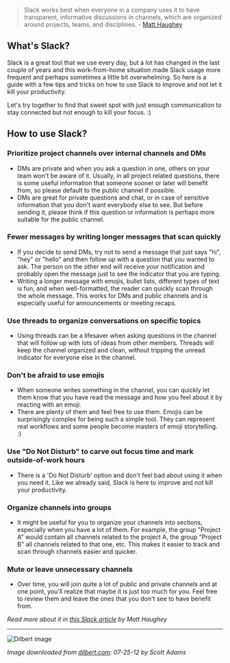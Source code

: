 > Slack works best when everyone in a company uses it to have transparent, informative discussions in channels, which are organized around projects, teams, and disciplines. - [Matt Haughey](https://slack.com/blog/collaboration/etiquette-tips-in-slack)

## What's Slack?

Slack is a great tool that we use every day, but a lot has changed in the last couple of years and this work-from-home situation made Slack usage more frequent and perhaps sometimes a little bit overwhelming. 
So here is a guide with a few tips and tricks on how to use Slack to improve and not let it kill your productivity. 

Let's try together to find that sweet spot with just enough communication to stay connected but not enough to kill your focus. :) 

## How to use Slack?

### Prioritize project channels over internal channels and DMs

- DMs are private and when you ask a question in one, others on your team won't be aware of it. Usually, in all project related questions, there is some useful information that someone sooner or later will benefit from, so please default to the public channel if possible. 
- DMs are great for private questions and chat, or in case of sensitive information that you don't want everybody else to see. But before sending it, please think if this question or information is perhaps more suitable for the public channel. 

### Fewer messages by writing longer messages that scan quickly

- If you decide to send DMs, try not to send a message that just says "hi", "hey" or "hello" and then follow up with a question that you wanted to ask. The person on the other end will receive your notification and probably open the message just to see the indicator that you are typing. 
- Writing a longer message with emojis, bullet lists, different types of text is fun, and when well-formatted, the reader can quickly scan through the whole message. This works for DMs and public channels and is especially useful for announcements or meeting recaps. 

### Use threads to organize conversations on specific topics

- Using threads can be a lifesaver when asking questions in the channel that will follow up with lots of ideas from other members. Threads will keep the channel organized and clean, without tripping the unread indicator for everyone else in the channel.

### Don't be afraid to use emojis

- When someone writes something in the channel, you can quickly let them know that you have read the message and how you feel about it by reacting with an emoji.
- There are plenty of them and feel free to use them. Emojis can be surprisingly complex for being such a simple tool. They can represent real workflows and some people become masters of emoji storytelling. :) 

### Use "Do Not Disturb" to carve out focus time and mark outside-of-work hours

- There is a 'Do Not Disturb' option and don't feel bad about using it when you need it. Like we already said, Slack is here to improve and not kill your productivity. 

### Organize channels into groups

- It might be useful for you to organize your channels into sections, especially when you have a lot of them. For example, the group "Project A" would contain all channels related to the project A, the group "Project B" all channels related to that one, etc. This makes it easier to track and scan through channels easier and quicker.

### Mute or leave unnecessary channels

- Over time, you will join quite a lot of public and private channels and at one point, you'll realize that maybe it is just too much for you. Feel free to review them and leave the ones that you don't see to have benefit from.


*Read more about it in [this Slack article](https://slack.com/blog/collaboration/etiquette-tips-in-slack) by Matt Haughey*

---

![Dilbert image](/img/dilbert-slack-article.gif)

*Image downloaded from [dilbert.com](https://dilbert.com/strip/2012-07-25): 07-25-12 by Scott Adams*
